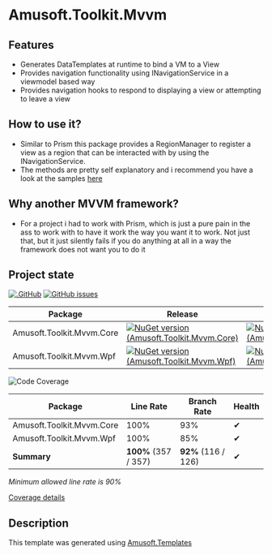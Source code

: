 # Amusoft.Toolkit.Mvvm

## Features

- Generates DataTemplates at runtime to bind a VM to a View
- Provides navigation functionality using INavigationService in a viewmodel based way
- Provides navigation hooks to respond to displaying a view or attempting to leave a view

## How to use it?

- Similar to Prism this package provides a RegionManager to register a view as a region that can be interacted with by
	using the INavigationService.
- The methods are pretty self explanatory and i recommend you have a look at the samples [here](./samples/TestApp.Wpf/)

## Why another MVVM framework?

- For a project i had to work with Prism, which is just a pure pain in the ass to work with to have it work the way you
	want it to work. Not just that, but it just silently fails if you do anything at all in a way the framework does not
	want you to do it

## Project state

[![.GitHub](https://github.com/taori/Amusoft.Toolkit.Mvvm/actions/workflows/CI.yml/badge.svg)](https://github.com/taori/Amusoft.Toolkit.Mvvm/actions/workflows/CI.yml)
[![GitHub issues](https://img.shields.io/github/issues/taori/Amusoft.Toolkit.Mvvm)](https://github.com/taori/Amusoft.Toolkit.Mvvm/issues)

| Package | Release | Prerelease                                                                                                                                                                                  |
|---------|---------|---------------------------------------------------------------------------------------------------------------------------------------------------------------------------------------------|
| Amusoft.Toolkit.Mvvm.Core        | [![NuGet version (Amusoft.Toolkit.Mvvm.Core)](https://img.shields.io/nuget/v/Amusoft.Toolkit.Mvvm.Core.svg)](https://www.nuget.org/packages/Amusoft.Toolkit.Mvvm.Core/)        | [![NuGet version (Amusoft.Toolkit.Mvvm.Core)](https://img.shields.io/nuget/vpre/Amusoft.Toolkit.Mvvm.Core.svg)](https://www.nuget.org/packages/Amusoft.Toolkit.Mvvm.Core/latest/prerelease) |
| Amusoft.Toolkit.Mvvm.Wpf        | [![NuGet version (Amusoft.Toolkit.Mvvm.Wpf)](https://img.shields.io/nuget/v/Amusoft.Toolkit.Mvvm.Wpf.svg)](https://www.nuget.org/packages/Amusoft.Toolkit.Mvvm.Wpf/)        | [![NuGet version (Amusoft.Toolkit.Mvvm.Wpf)](https://img.shields.io/nuget/vpre/Amusoft.Toolkit.Mvvm.Wpf.svg)](https://www.nuget.org/packages/Amusoft.Toolkit.Mvvm.Wpf/latest/prerelease)  |


<!--CoverageStart-->
![Code Coverage](https://img.shields.io/badge/Code%20Coverage-100%25-success?style=flat)

Package | Line Rate | Branch Rate | Health
-------- | --------- | ----------- | ------
Amusoft.Toolkit.Mvvm.Core | 100% | 93% | ✔
Amusoft.Toolkit.Mvvm.Wpf | 100% | 85% | ✔
**Summary** | **100%** (357 / 357) | **92%** (116 / 126) | ✔

_Minimum allowed line rate is 90%_

[Coverage details]()
<!--CoverageEnd-->

## Description

This template was generated using [Amusoft.Templates](https://www.github.com/taori/Amusoft.Templates)